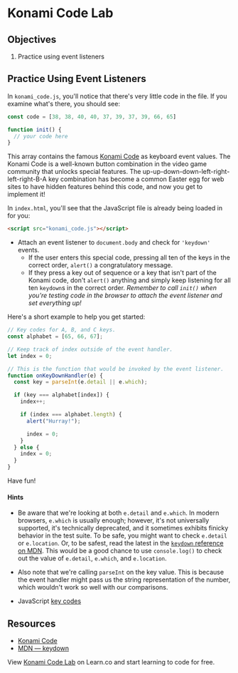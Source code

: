 # Konami Code Lab

## Objectives
1. Practice using event listeners

## Practice Using Event Listeners
In `konami_code.js`, you'll notice that there's very little code in the file. If you examine
what's there, you should see:
```js
const code = [38, 38, 40, 40, 37, 39, 37, 39, 66, 65]

function init() {
  // your code here
}
```

This array contains the famous [Konami Code](https://en.wikipedia.org/wiki/Konami_Code)
as keyboard event values. The Konami Code is a well-known button combination in the video
game community that unlocks special features. The up-up-down-down-left-right-left-right-B-A key combination has become a common Easter egg for web sites
to have hidden features behind this code, and now you get to implement it!

In `index.html`, you'll see that the JavaScript file is already being loaded in for you:
```html
<script src="konami_code.js"></script>
```

- Attach an event listener to `document.body` and check for `'keydown'` events. 
  - If the user enters this special code, pressing all ten of the keys in the correct order, `alert()` a congratulatory message. 
  - If they press a key out of sequence or a key that isn't part of the Konami code, don't `alert()` anything and simply keep listening for all ten `keydown`s in the correct order.
*Remember to call `init()` when you're testing code in the browser to attach the event listener and set everything up!*

Here's a short example to help you get started:
```js
// Key codes for A, B, and C keys.
const alphabet = [65, 66, 67];

// Keep track of index outside of the event handler.
let index = 0;

// This is the function that would be invoked by the event listener.
function onKeyDownHandler(e) {
  const key = parseInt(e.detail || e.which);

  if (key === alphabet[index]) {
    index++;

    if (index === alphabet.length) {
      alert("Hurray!");

      index = 0;
    }
  } else {
    index = 0;
  }
}
```

Have fun!

#### Hints
* Be aware that we're looking at both `e.detail` and `e.which`. In modern browsers, `e.which` is usually enough; however, it's not universally supported, it's technically
deprecated, and it sometimes exhibits finicky behavior in the test suite. To be safe, you
might want to check `e.detail` or `e.location`. Or, to be safest, read the latest in the
[`keydown` reference on MDN][keydown]. This would be a good chance to use `console.log()`
to check out the value of `e.detail`, `e.which`, and `e.location`.

* Also note that we're calling `parseInt` on the key value. This is because the event
handler might pass us the string representation of the number, which wouldn't work so well
with our comparisons.

* JavaScript [key codes](http://keycode.info/)

## Resources
- [Konami Code](https://en.wikipedia.org/wiki/Konami_Code)
- [MDN — keydown][keydown]

[keydown]: https://developer.mozilla.org/en-US/docs/Web/Events/keydown

<p class='util--hide'>View <a href='https://learn.co/lessons/konami-code-lab'>Konami Code Lab</a> on Learn.co and start learning to code for free.</p>
